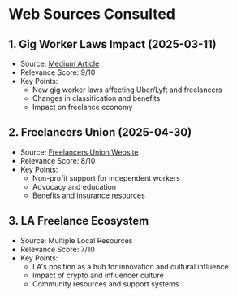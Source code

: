 # Web Sources Consulted

## 1. Gig Worker Laws Impact (2025-03-11)
- Source: [Medium Article](https://medium.com/@jakemlatimer/how-the-2025-gig-worker-laws-are-shaking-up-uber-lyft-and-the-freelance-hustle-1d82751b28da)
- Relevance Score: 9/10
- Key Points:
  - New gig worker laws affecting Uber/Lyft and freelancers
  - Changes in classification and benefits
  - Impact on freelance economy

## 2. Freelancers Union (2025-04-30)
- Source: [Freelancers Union Website](https://freelancersunion.org/)
- Relevance Score: 8/10
- Key Points:
  - Non-profit support for independent workers
  - Advocacy and education
  - Benefits and insurance resources

## 3. LA Freelance Ecosystem
- Source: Multiple Local Resources
- Relevance Score: 7/10
- Key Points:
  - LA's position as a hub for innovation and cultural influence
  - Impact of crypto and influencer culture
  - Community resources and support systems
